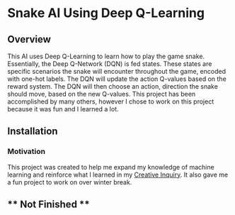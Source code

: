 # Snake AI Using Deep Q-Learning
## Overview
This AI uses Deep Q-Learning to learn how to play the game snake. Essentially, the Deep Q-Network (DQN) is fed states. These states are specific
scenarios the snake will encounter throughout the game, encoded with one-hot labels. The DQN will update the action Q-values based on the 
reward system. The DQN will then choose an action, direction the snake should move, based on the new Q-values. This project has been 
accomplished by many others, however I chose to work on this project because it was fun and I learned a lot.

## Installation


### Motivation
This project was created to help me expand my knowledge of machine learning and reinforce what I learned in my [Creative Inquiry](https://github.com/CUFCTL).
It also gave me a fun project to work on over winter break.

## ** Not Finished **


